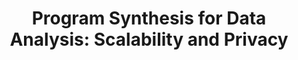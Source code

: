 ---
title: "Program Synthesis for Data Analysis: Scalability and Privacy"
authors: Calvin Smith
location:
year: 2020
type: thesis
link: /pdfs/thesis.pdf
notes: []
keywords:
    - program synthesis
    - differential privacy
    - mapreduce
    - equivalence reduction
---